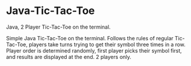 # Java-Tic-Tac-Toe
Java, 2 Player Tic-Tac-Toe on the terminal.

Simple Java Tic-Tac-Toe on the terminal.
Follows the rules of regular Tic-Tac-Toe, players
take turns trying to get their symbol three times in 
a row. Player order is determined randomly, first 
player picks their symbol first, and results are 
displayed at the end. 2 players only.
